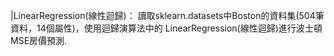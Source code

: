 |LinearRegression(線性迴歸)：
讀取sklearn.datasets中Boston的資料集(504筆資料，14個屬性)，使用迴歸演算法中的
LinearRegression(線性迴歸)進行波士頓MSE房價預測.